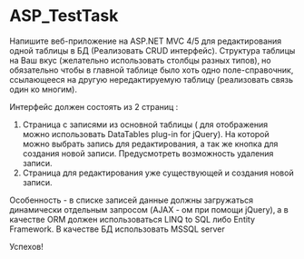 # ASP_TestTask

Напишите веб-приложение на ASP.NET MVC 4/5 для редактирования одной таблицы в БД (Реализовать CRUD интерфейс). Структура таблицы на Ваш вкус
(желательно использовать столбцы разных типов)‚ но обязательно чтобы в главной таблице было хоть одно поле-справочник‚ ссылающееся на другую
нередактируемую таблицу (реализовать связь один ко многим). 

Интерфейс должен состоять из 2 страниц :
1. Страница с записями из основной таблицы ( для отображения можно использовать DataTables plug-in for jQuery). На которой можно выбрать запись
для редактирования, а так же кнопка для создания новой записи. Предусмотреть
возможность удаления записи.
2. Страница для редактирования уже существующей и создания новой записи.

Особенность - в списке записей данные должны загружаться динамически отдельным запросом (AJAX - ом при помощи jQuery)‚ а в качестве ORM
должен использоваться LINQ to SQL либо Entity Framework. В качестве БД использовать MSSQL server 

Успехов!
